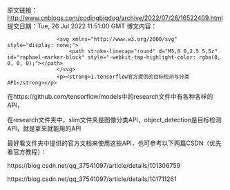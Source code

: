 原文链接：http://www.cnblogs.com/codingbigdog/archive/2022/07/26/16522409.html
提交日期：Tue, 26 Jul 2022 11:51:00 GMT
博文内容：

                    <svg xmlns="http://www.w3.org/2000/svg" style="display: none;">
                        <path stroke-linecap="round" d="M5,0 0,2.5 5,5z" id="raphael-marker-block" style="-webkit-tap-highlight-color: rgba(0, 0, 0, 0);"></path>
                    </svg>
                    <p><strong>1.tensorflow官方提供的目标检测与分类API</strong></p> 
<p>在https://github.com/tensorflow/models中的research文件中有各种各样的API，</p> 
<p>在research文件夹中，slim文件夹是图像分类API，object_detection是目标检测API，就是拿来就能用的API</p> 
<p>最好看文件夹中提供的官方文档来使用这些API，也可参考以下两篇CSDN（优先看官方教程）：</p> 
<p>https://blog.csdn.net/qq_37541097/article/details/101306759</p> 
<p>https://blog.csdn.net/qq_37541097/article/details/101711261</p>
                